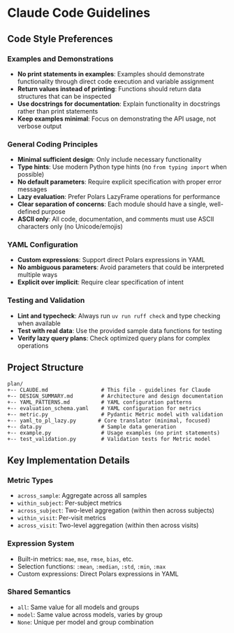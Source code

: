 # Claude Code Guidelines

## Code Style Preferences

### Examples and Demonstrations
- **No print statements in examples**: Examples should demonstrate functionality through direct code execution and variable assignment
- **Return values instead of printing**: Functions should return data structures that can be inspected
- **Use docstrings for documentation**: Explain functionality in docstrings rather than print statements
- **Keep examples minimal**: Focus on demonstrating the API usage, not verbose output

### General Coding Principles
- **Minimal sufficient design**: Only include necessary functionality
- **Type hints**: Use modern Python type hints (no `from typing import` when possible)
- **No default parameters**: Require explicit specification with proper error messages
- **Lazy evaluation**: Prefer Polars LazyFrame operations for performance
- **Clear separation of concerns**: Each module should have a single, well-defined purpose
- **ASCII only**: All code, documentation, and comments must use ASCII characters only (no Unicode/emojis)

### YAML Configuration
- **Custom expressions**: Support direct Polars expressions in YAML
- **No ambiguous parameters**: Avoid parameters that could be interpreted multiple ways
- **Explicit over implicit**: Require clear specification of intent

### Testing and Validation
- **Lint and typecheck**: Always run `uv run ruff check` and type checking when available
- **Test with real data**: Use the provided sample data functions for testing
- **Verify lazy query plans**: Check optimized query plans for complex operations

## Project Structure
```
plan/
+-- CLAUDE.md                 # This file - guidelines for Claude
+-- DESIGN_SUMMARY.md         # Architecture and design documentation
+-- YAML_PATTERNS.md          # YAML configuration patterns
+-- evaluation_schema.yaml    # YAML configuration for metrics
+-- metric.py                 # Pydantic Metric model with validation
+-- yaml_to_pl_lazy.py       # Core translator (minimal, focused)
+-- data.py                   # Sample data generation
+-- example.py                # Usage examples (no print statements)
+-- test_validation.py        # Validation tests for Metric model
```

## Key Implementation Details

### Metric Types
- `across_sample`: Aggregate across all samples
- `within_subject`: Per-subject metrics
- `across_subject`: Two-level aggregation (within then across subjects)
- `within_visit`: Per-visit metrics
- `across_visit`: Two-level aggregation (within then across visits)

### Expression System
- Built-in metrics: `mae`, `mse`, `rmse`, `bias`, etc.
- Selection functions: `:mean`, `:median`, `:std`, `:min`, `:max`
- Custom expressions: Direct Polars expressions in YAML

### Shared Semantics
- `all`: Same value for all models and groups
- `model`: Same value across models, varies by group
- `None`: Unique per model and group combination